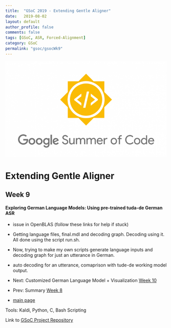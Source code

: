 ```yaml
---
title:  "GSoC 2019 - Extending Gentle Aligner"
date:   2019-08-02
layout: default
author_profile: false
comments: false
tags: [GSoC, ASR, Forced-Alignment]
category: GSoC
permalink: "gsoc/gsocWk9"
---
```


![GSoC](/icons/GSoC.png)

<h1> Extending Gentle Aligner </h1>
<h2> Week 9 </h2>
<h4> Exploring German Language Models: Using pre-trained tuda-de German ASR </h4>

* issue in OpenBLAS (follow these links for help if stuck)

* Getting language files, final.mdl and decoding graph. Decoding using it. All done using the script run.sh.

* Now, trying to make my own scripts generate language inputs and decoding graph for just an utterance in German.

* auto decoding for an utterance, comaprison with tude-de working model output.

* Next: Customized German Language Model + Visualization [Week 10](https://shreya2111.github.io/gsocWk10)
* Prev: Summary [Week 8](https://shreya2111.github.io/gsoc/gsocwk8)
* [main page](https://shreya2111.github.io/gsoc)

Tools:
Kaldi, Python, C, Bash Scripting

Link to [GSoC Project Repository](https://github.com/shreya2111/gentle-labs)